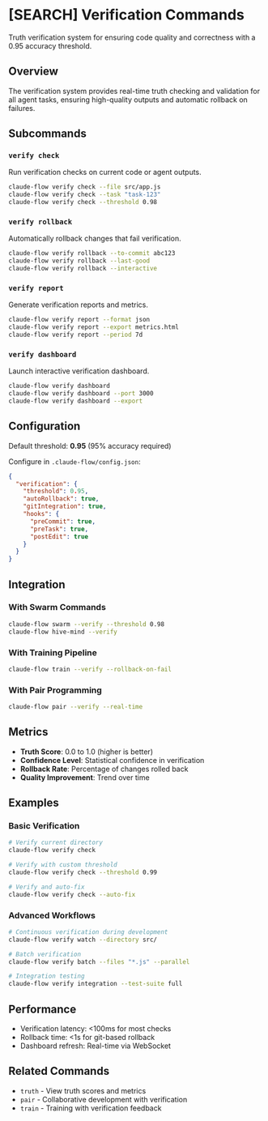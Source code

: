 # [SEARCH] Verification Commands

Truth verification system for ensuring code quality and correctness with a 0.95 accuracy threshold.

## Overview

The verification system provides real-time truth checking and validation for all agent tasks, ensuring high-quality outputs and automatic rollback on failures.

## Subcommands

### `verify check`
Run verification checks on current code or agent outputs.

```bash
claude-flow verify check --file src/app.js
claude-flow verify check --task "task-123"
claude-flow verify check --threshold 0.98
```

### `verify rollback`
Automatically rollback changes that fail verification.

```bash
claude-flow verify rollback --to-commit abc123
claude-flow verify rollback --last-good
claude-flow verify rollback --interactive
```

### `verify report`
Generate verification reports and metrics.

```bash
claude-flow verify report --format json
claude-flow verify report --export metrics.html
claude-flow verify report --period 7d
```

### `verify dashboard`
Launch interactive verification dashboard.

```bash
claude-flow verify dashboard
claude-flow verify dashboard --port 3000
claude-flow verify dashboard --export
```

## Configuration

Default threshold: **0.95** (95% accuracy required)

Configure in `.claude-flow/config.json`:
```json
{
  "verification": {
    "threshold": 0.95,
    "autoRollback": true,
    "gitIntegration": true,
    "hooks": {
      "preCommit": true,
      "preTask": true,
      "postEdit": true
    }
  }
}
```

## Integration

### With Swarm Commands
```bash
claude-flow swarm --verify --threshold 0.98
claude-flow hive-mind --verify
```

### With Training Pipeline
```bash
claude-flow train --verify --rollback-on-fail
```

### With Pair Programming
```bash
claude-flow pair --verify --real-time
```

## Metrics

- **Truth Score**: 0.0 to 1.0 (higher is better)
- **Confidence Level**: Statistical confidence in verification
- **Rollback Rate**: Percentage of changes rolled back
- **Quality Improvement**: Trend over time

## Examples

### Basic Verification
```bash
# Verify current directory
claude-flow verify check

# Verify with custom threshold
claude-flow verify check --threshold 0.99

# Verify and auto-fix
claude-flow verify check --auto-fix
```

### Advanced Workflows
```bash
# Continuous verification during development
claude-flow verify watch --directory src/

# Batch verification
claude-flow verify batch --files "*.js" --parallel

# Integration testing
claude-flow verify integration --test-suite full
```

## Performance

- Verification latency: <100ms for most checks
- Rollback time: <1s for git-based rollback
- Dashboard refresh: Real-time via WebSocket

## Related Commands

- `truth` - View truth scores and metrics
- `pair` - Collaborative development with verification
- `train` - Training with verification feedback
